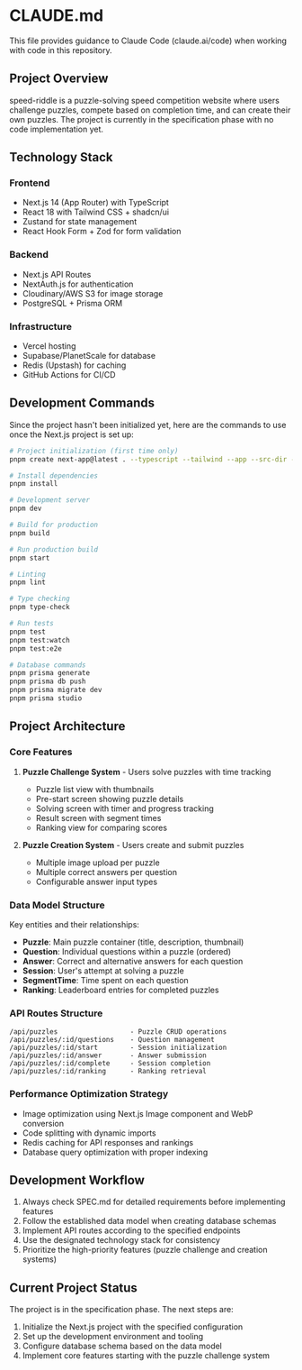 # CLAUDE.md

This file provides guidance to Claude Code (claude.ai/code) when working with code in this repository.

## Project Overview

speed-riddle is a puzzle-solving speed competition website where users challenge puzzles, compete based on completion time, and can create their own puzzles. The project is currently in the specification phase with no code implementation yet.

## Technology Stack

### Frontend
- Next.js 14 (App Router) with TypeScript
- React 18 with Tailwind CSS + shadcn/ui
- Zustand for state management
- React Hook Form + Zod for form validation

### Backend
- Next.js API Routes
- NextAuth.js for authentication
- Cloudinary/AWS S3 for image storage
- PostgreSQL + Prisma ORM

### Infrastructure
- Vercel hosting
- Supabase/PlanetScale for database
- Redis (Upstash) for caching
- GitHub Actions for CI/CD

## Development Commands

Since the project hasn't been initialized yet, here are the commands to use once the Next.js project is set up:

```bash
# Project initialization (first time only)
pnpm create next-app@latest . --typescript --tailwind --app --src-dir --import-alias "@/*"

# Install dependencies
pnpm install

# Development server
pnpm dev

# Build for production
pnpm build

# Run production build
pnpm start

# Linting
pnpm lint

# Type checking
pnpm type-check

# Run tests
pnpm test
pnpm test:watch
pnpm test:e2e

# Database commands
pnpm prisma generate
pnpm prisma db push
pnpm prisma migrate dev
pnpm prisma studio
```

## Project Architecture

### Core Features

1. **Puzzle Challenge System** - Users solve puzzles with time tracking
   - Puzzle list view with thumbnails
   - Pre-start screen showing puzzle details
   - Solving screen with timer and progress tracking
   - Result screen with segment times
   - Ranking view for comparing scores

2. **Puzzle Creation System** - Users create and submit puzzles
   - Multiple image upload per puzzle
   - Multiple correct answers per question
   - Configurable answer input types

### Data Model Structure

Key entities and their relationships:
- **Puzzle**: Main puzzle container (title, description, thumbnail)
- **Question**: Individual questions within a puzzle (ordered)
- **Answer**: Correct and alternative answers for each question
- **Session**: User's attempt at solving a puzzle
- **SegmentTime**: Time spent on each question
- **Ranking**: Leaderboard entries for completed puzzles

### API Routes Structure

```
/api/puzzles                  - Puzzle CRUD operations
/api/puzzles/:id/questions    - Question management
/api/puzzles/:id/start        - Session initialization
/api/puzzles/:id/answer       - Answer submission
/api/puzzles/:id/complete     - Session completion
/api/puzzles/:id/ranking      - Ranking retrieval
```

### Performance Optimization Strategy

- Image optimization using Next.js Image component and WebP conversion
- Code splitting with dynamic imports
- Redis caching for API responses and rankings
- Database query optimization with proper indexing

## Development Workflow

1. Always check SPEC.md for detailed requirements before implementing features
2. Follow the established data model when creating database schemas
3. Implement API routes according to the specified endpoints
4. Use the designated technology stack for consistency
5. Prioritize the high-priority features (puzzle challenge and creation systems)

## Current Project Status

The project is in the specification phase. The next steps are:
1. Initialize the Next.js project with the specified configuration
2. Set up the development environment and tooling
3. Configure database schema based on the data model
4. Implement core features starting with the puzzle challenge system